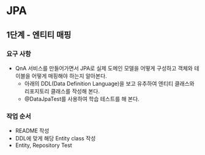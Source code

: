 # JPA
## 1단계 - 엔티티 매핑

### 요구 사항
* QnA 서비스를 만들어가면서 JPA로 실제 도메인 모델을 어떻게 구성하고 객체와 테이블을 어떻게 매핑해야 하는지 알아본다.
  * 아래의 DDL(Data Definition Language)을 보고 유추하여 엔티티 클래스와 리포지토리 클래스를 작성해 본다.
  * @DataJpaTest를 사용하여 학습 테스트를 해 본다.  


### 작업 순서
* README 작성
* DDL에 맞게 해당 Entity class 작성
* Entity, Repository Test


